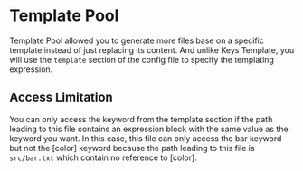 # Template Pool

Template Pool allowed you to generate more files base on a specific template instead of just replacing its content.
And unlike Keys Template, you will use the `template` section of the config file to specify the templating expression.

## Access Limitation

You can only access the keyword from the template section if the path leading to this file contains an expression block with the same value as the keyword you want.
In this case, this file can only access the bar keyword but not the [color] keyword because the path leading to this file is `src/bar.txt` which contain no reference to [color].